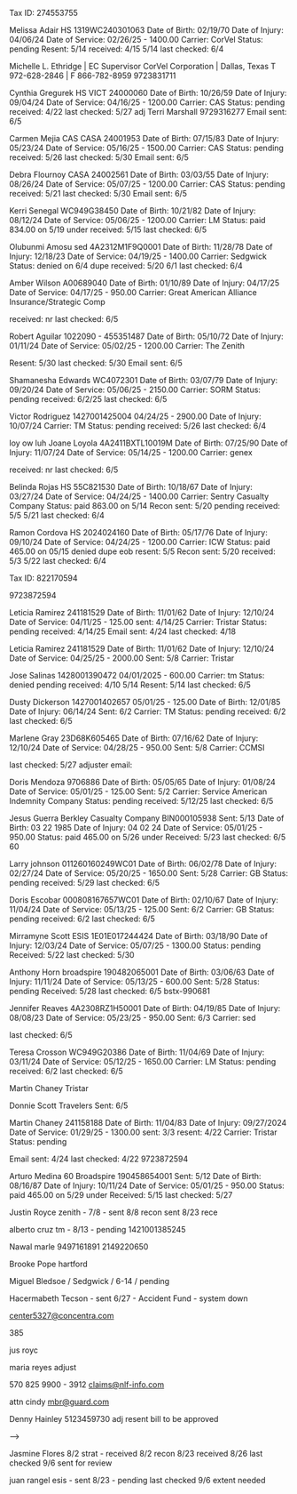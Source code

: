 <!-- HS -->
Tax ID: 274553755

Melissa Adair HS
1319WC240301063
Date of Birth: 02/19/70
Date of Injury: 04/06/24
Date of Service: 02/26/25 - 1400.00
Carrier: CorVel
Status: pending
Resent: 5/14
received: 4/15 5/14
last checked: 6/4

Michelle L. Ethridge | EC Supervisor
CorVel Corporation | Dallas, Texas
T 972-628-2846 |  F 866-782-8959
9723831711

Cynthia Gregurek HS
VICT 24000060
Date of Birth: 10/26/59
Date of Injury: 09/04/24
Date of Service: 04/16/25 - 1200.00
Carrier: CAS
Status: pending
received: 4/22
last checked: 5/27
adj Terri Marshall 9729316277
Email sent: 6/5

Carmen Mejia CAS
CASA 24001953
Date of Birth: 07/15/83
Date of Injury: 05/23/24
Date of Service: 05/16/25 - 1500.00
Carrier: CAS
Status: pending
received: 5/26
last checked: 5/30
Email sent: 6/5

Debra Flournoy
CASA 24002561
Date of Birth: 03/03/55
Date of Injury: 08/26/24
Date of Service: 05/07/25 - 1200.00
Carrier: CAS
Status: pending
received: 5/21
last checked: 5/30
Email sent: 6/5

Kerri Senegal
WC949G38450
Date of Birth: 10/21/82
Date of Injury: 08/12/24
Date of Service: 05/06/25 - 1200.00
Carrier: LM
Status: paid 834.00 on 5/19 under
received: 5/15
last checked: 6/5

Olubunmi Amosu sed
4A2312M1F9Q0001
Date of Birth: 11/28/78
Date of Injury: 12/18/23
Date of Service: 04/19/25 - 1400.00
Carrier: Sedgwick
Status: denied on 6/4 dupe
received: 5/20 6/1
last checked: 6/4

Amber Wilson
A00689040
Date of Birth: 01/10/89
Date of Injury: 04/17/25
Date of Service: 04/17/25 - 950.00
Carrier: Great American Alliance Insurance/Strategic Comp
<!-- Status: pending -->
received: nr
last checked: 6/5

Robert Aguilar
1022090 - 455351487
Date of Birth: 05/10/72
Date of Injury: 01/11/24
Date of Service: 05/02/25 - 1200.00
Carrier: The Zenith
<!-- Status: paid 104.00 on 3/4/25 -->
<!-- received: 2/6 -->
Resent: 5/30
last checked: 5/30
Email sent: 6/5

Shamanesha Edwards
WC4072301
Date of Birth: 03/07/79
Date of Injury: 09/20/24
Date of Service: 05/06/25 - 2150.00
Carrier: SORM
Status: pending
received: 6/2/25
last checked: 6/5

Victor Rodriguez
1427001425004
04/24/25 - 2900.00
Date of Injury: 10/07/24
Carrier: TM
Status: pending
received: 5/26
last checked: 6/4

loy ow luh
Joane Loyola
4A2411BXTL10019M
Date of Birth: 07/25/90
Date of Injury: 11/07/24
Date of Service: 05/14/25 - 1200.00
Carrier: genex
<!-- Status: pending -->
received: nr
last checked: 6/5

Belinda Rojas HS
55C821530
Date of Birth: 10/18/67
Date of Injury: 03/27/24
Date of Service: 04/24/25 - 1400.00
Carrier: Sentry Casualty Company
Status: paid 863.00 on 5/14
Recon sent: 5/20 pending
received: 5/5 5/21
last checked: 6/4

Ramon Cordova HS
2024024160
Date of Birth: 05/17/76
Date of Injury: 09/10/24
Date of Service: 04/24/25 - 1200.00
Carrier: ICW
Status: paid 465.00 on 05/15
denied dupe eob
resent: 5/5
Recon sent: 5/20
received: 5/3 5/22
last checked: 6/4

<!-- HS End -->

Tax ID: 822170594

9723872594

Leticia Ramirez
241181529
Date of Birth: 11/01/62
Date of Injury: 12/10/24
Date of Service: 04/11/25 - 125.00
sent: 4/14/25
Carrier: Tristar
Status: pending
received: 4/14/25
Email sent: 4/24
last checked: 4/18

Leticia Ramirez
241181529
Date of Birth: 11/01/62
Date of Injury: 12/10/24
Date of Service: 04/25/25 - 2000.00
Sent: 5/8
Carrier: Tristar
<!-- Status: pending -->
<!-- received: 4/14/25 -->
<!-- Email sent: 4/24 -->
<!-- last checked: 4/18 -->

Jose Salinas
1428001390472
04/01/2025 - 600.00
Carrier: tm
Status: denied pending
received: 4/10 5/14
Resent: 5/14
last checked: 6/5

Dusty Dickerson
1427001402657
05/01/25 - 125.00
Date of Birth: 12/01/85
Date of Injury: 06/14/24
Sent: 6/2
Carrier: TM
Status: pending
received: 6/2
last checked: 6/5

Marlene Gray
23D68K605465
Date of Birth: 07/16/62
Date of Injury: 12/10/24
Date of Service: 04/28/25 - 950.00
Sent: 5/8
Carrier: CCMSI
<!-- Status: pending -->
<!-- received: 4/14/25 -->
<!-- Email sent: 4/24 -->
last checked: 5/27 adjuster
email:

Doris Mendoza
9706886
Date of Birth: 05/05/65
Date of Injury: 01/08/24
Date of Service: 05/01/25 - 125.00
Sent: 5/2
Carrier: Service American Indemnity Company
Status: pending
received: 5/12/25
last checked: 6/5

Jesus Guerra
Berkley Casualty Company
BIN000105938
Sent: 5/13
Date of Birth: 03 22 1985
Date of Injury: 04 02 24
Date of Service: 05/01/25 - 950.00
Status: paid 465.00 on 5/26 under
Received: 5/23
last checked: 6/5
60

Larry johnson
011260160249WC01
Date of Birth: 06/02/78
Date of Injury: 02/27/24
Date of Service: 05/20/25 - 1650.00
Sent: 5/28
Carrier: GB
Status: pending
received: 5/29
last checked: 6/5

Doris Escobar
000808167657WC01
Date of Birth: 02/10/67
Date of Injury: 11/04/24
Date of Service: 05/13/25 - 125.00
Sent: 6/2
Carrier: GB
Status: pending
received: 6/2
last checked: 6/5

Mirramyne Scott
ESIS
1E01E017244424
Date of Birth: 03/18/90
Date of Injury: 12/03/24
Date of Service: 05/07/25 - 1300.00
Status: pending
Received: 5/22
last checked: 5/30

Anthony Horn
broadspire
190482065001
Date of Birth: 03/06/63
Date of Injury: 11/11/24
Date of Service: 05/13/25 - 600.00
Sent: 5/28
Status: pending
Received: 5/28
last checked: 6/5
bstx-990681

Jennifer Reaves
4A2308RZ1H50001
Date of Birth: 04/19/85
Date of Injury: 08/08/23
Date of Service: 05/23/25 - 950.00
Sent: 6/3
Carrier: sed
<!-- Status: pending -->
<!-- received:  -->
last checked: 6/5

Teresa Crosson
WC949G20386
Date of Birth: 11/04/69
Date of Injury: 03/11/24
Date of Service: 05/12/25 - 1650.00
Carrier: LM
Status: pending
received: 6/2
last checked: 6/5

Martin Chaney
Tristar

Donnie Scott
Travelers
Sent: 6/5

<!-- Resolutions -->

Martin Chaney
241158188
Date of Birth: 11/04/83
Date of Injury: 09/27/2024
Date of Service: 01/29/25 - 1300.00
sent: 3/3
resent: 4/22
Carrier: Tristar
Status: pending
<!-- received: 2/19 -->
Email sent: 4/24
last checked: 4/22
9723872594

Arturo Medina 60
Broadspire
190458654001
Sent: 5/12
Date of Birth: 08/16/87
Date of Injury: 10/11/24
Date of Service: 05/01/25 - 950.00
Status: paid 465.00 on 5/29 under
Received: 5/15
last checked: 5/27

<!-- Hank Howard - Resolution -->

<!-- Resolutions End -->


<!--

Christopher Pikes hs
WC949G40300
Date of Birth: 08/10/00
Date of Injury: 08/17/24
Date of Service: 04/24/25 - 1200.00
Carrier: LM
Status: paid 850.00 on 6/4
received: 5/12 5/14
last checked: 6/4

Monica Orozco hs
24F30M340092
Date of Birth: 12/12/1974
Date of Injury: 08/12/24
Date of Service: 05/06/25 - 1200.00
Carrier: CCMSI
Status: paid 863.00 on 6/2
received: 05/14/25
last checked: 6/4

Rolando Gomez hs
039CBF4Q9367
Date of Birth: 09/13/69
Date of Injury: 05/24/24
Date of Service: 04/24/25 - 950.00
Carrier: Travelers
Status: paid 664.00 on 5/16
received: 5/6
last checked: 6/4

Daniel Paredes
1426001405149
04/24/25 - 950.00
Date of Birth: 07/16/62
Date of Injury: 12/10/24
Sent: 5/5
Carrier: TM
Status: paid 863.00 on 6/4
received: 5/5/25
last checked: 6/5

Jewel Hameed
355881
Date of Birth: 04/12/97
Date of Injury: 01/11/25
Date of Service: 05/01/25 - 125.00
Sent: 5/2
Carrier: Summit Holdings
Status: paid 104.00 on 5/29
received: 5/14/25
Resent: 5/14
last checked: 5/30

Sabrina Johnson
4A2407G977K0001
Date of Birth: 08/20/73
Date of Injury: 07/13/24
Date of Service: 05/05/25 - 600.00
sent: 5/15
Carrier: sed
Status: paid 465.00 on 5/28
received: 5/20
last checked: 5/30

David Lewis HS
4A2308QXHQ20001
Date of Birth: 10/26/64
Date of Injury: 08/22/23
Date of Service: 04/24/25 - 950.00
Carrier: Sedgwick
Status: paid 664.00 on 5/29
received: 5/10
last checked: 5/30

Alejandrina Vela HS
Carrier: TASB - 20250000746
Date of Birth: 11/26/69
Date of Injury: 01/16/25
Date of Service: 05/08/25 - 1950.00
Status: paid 1950.00 on 5/26
received: 5/20
last checked: 5/27

Jackie Martin
travelers - F5S6455
Sent: 5/12
Date of Birth: 11/07/64
Date of Injury: 07/22/2024
Date of Service: 04/29/25 - 1875.00
Status: paid 1875.00 on 5/23
Received: 5/12
last checked: 5/29

Paula Bynum
WC254312500
Date of Birth: 10/10/63
Date of Injury: 09/10/24
Date of Service: 04/16/25 - 950.00
Carrier: Sed/Genex
Status: paid 863.00 on 5/9
Resent: 5/1
received: 4/30
last checked: 5/27

Zonia Sanchez
004742042888WC01
Date of Birth: 07/12/82
Date of Injury: 12/15/24
Date of Service: 05/01/25 - 125.00
Sent: 5/2
Carrier: GB
Status: paid 104.00 on 5/16
received: 5/5
last checked: 5/23

Refugio Torres
WC4047874
Date of Birth: 10/13/71
Date of Injury: 05/26/24
Date of Service: 04/22/25 - 2500.00
Sent: 5/2
Carrier: SORM
Status: paid 2390.00 on 5/22
received: 5/6/25
last checked: 5/23

Devin Watson
ASGX810X23386X1
Date of Birth: 09/23/99
Date of Injury: 05/24/24
Date of Service: 04/21/25 - 950.00
Carrier: AS&G Claims/IMO
Status: Paid 950.00
received: 4/22
last checked: 5/1

Thelma Behee
001064052243WC01
Date of Birth: 08/13/1962
Date of Injury: 01/08/24
Date of Service: 03/21/25 - 1725.00
sent: 4/2
Carrier: gb
Status: paid 1602.00
received: 4/3
last checked: 5/9

Maria Burke
4A2409QFZRQ0001
Date of Birth: 10/25/1960
Date of Injury: 09/20/24
Date of Service: 03/11/25 - 950.00
sent: 3/20
Carrier: sed
Status: paid 465.00 on 4/7
received: 3/25
last checked: 4/8
Recon sent: 4/29/25

DD Billing Reconsideration for Maria Burke
Claim #: 4A2409QFZRQ0001

Claimant was billed for a Maximum Medical Improvement exam and an Impairment Rating which according to EDI billing rules has a combined minimal payment of $863.00 for 1 unit.
Claimant payout was $465.00.


Manuel Gonzalez
014145000115WC01
Date of Birth: 03/06/64
Date of Injury: 08/17/23
Date of Service: 03/04/25 - 1650.00
sent: 3/17
Carrier: gb
Status: paid 1129.00 on 3/27
received: 3/17
last checked: 3/28

DD Billing Reconsideration for Manuel Gonzales
Claim #: 014145000115WC01

Claimant was billed for a Maximum Medical Improvement exam, an Impairment Rating and a return to work exam which according to EDI billing rules has a combined minimal payment of $1527.00 for 1 unit.
Claimant payout was $1129.00.

Craig Roberge HS
4A25023K83R0001
Date of Birth: 09/25/67
Date of Injury: 01/29/25
Date of Service: 04/24/25 - 1200.00
Carrier: Sed
Status: paid 863.00 on 5/12
Resent: 5/5
received: 5/2
last checked: 5/14

Melanie Lambright HS
1425001363730
04/03/25 - 1200.00
Carrier: tm
Status: paid 863.00 on 5/8
received: 4/9
last checked: 5/13

Benito Perez
011260171081WC01
Date of Birth: 12/10/78
Date of Injury: 09/11/24
Date of Service: 04/11/25 - 1400.00
Carrier: GB
Status: paid 1328.00 on 5/6
received: 4/23
last checked: 5/9

Demetria Toliver HS
20240021916
Date of Birth: 02/15/73
Date of Injury: 12/02/24
Date of Service: 04/10/25 - 950.00
Carrier: TASB
Status: paid 950.00 on 5/8
received: 4/26
last checked: 5/9

Thomas Zielonka HS
001123009815WC01
Date of Birth: 12/01/75
Date of Injury: 08/06/24
Date of Service: 04/16/25 - 1200.00
Carrier: GB
Status: paid 1200.00 on 5/7
received: 4/24
last checked: 5/8

Dylan Martinez
CAS
Claim Number: CELP 24000837
Date of injury: 08/09/2024
Date of service: 03/11/25
Billed amount: $1300.00
TX ID: 82-2170594
Status: Paid 1129.00 on 5/1
Received: 4/23
last checked: 5/1

John Mireles
4A2501DTYXQ0001
Date of Birth: 06/28/61
Date of Injury: 01/11/25
Date of Service: 04/11/25 - 600.00
Carrier: Sedgwick
Status: paid 465.00 on 4/25
received: 4/22
last checked: 4/30

Sarah Magallon
4A2412DX1F90001
Date of Birth: 07/11/00
Date of Injury: 12/13/24
Date of Service: 04/10/25 - 950.00
Carrier: Sedgwick
Status: paid 863.00 on 4/23
received: 4/16
last checked: 4/25

Melvin Ross
4A240741ZYQ0001
03/14/25 - 675.00
sent: 4/8
Carrier: sed
Status: denied 4/14 recon paid 465.00 on 4/17
received: 4/10
last checked: 4/22

James Juarez 60
4A2312K0HJS0001
Date of Birth: 10/28/1971
Date of Injury: 12/16/2023
Date of Service: 01/22/25 - 775.00
sent: 2/7
Resent: 4/8
Carrier: sed
Status: Denied no pre-cert auth 2/10/
60 paid 530.30 on 4/16
last checked: 4/22
99456

Juan Lopez
Gray Insurance Co.
202300093800001
Adj 713-671-2534
Claim Number: 202300093800001
Date of injury: 09/12/23
Date of service: 04/01/25
Billed amount: 950.00
last checked: 4/18
paid $950.00 on 4/11

Christina Daniel HS
4A2408QKDPW0001
Date of Birth: 04/16/70
Date of Injury: 08/18/24
Date of Service: 03/27/25 - 1200.00
Carrier: Sedgwick
Resent: 4/8
Status: paid 863.00 on 4/18
received: 4/10
last checked: 4/10

Wacey Forga
20240007933
Date of Birth: 11/05/1986
Date of Injury: 04/24/24
Date of Service: 03/26/25 - 950.00
sent: 3/31
Carrier: TASB
Status: paid 865.00 on 4/10
received: 4/1
last checked: 4/11

Rose Paul 60
003619029892WC01
Date of Service: 1/29/25 - 2500.00
Date of Birth: 11/21/66
sent: 2/13
Carrier: gb
Status: denied - entitlement to benefit
Paid 2310.00
claim closed 2/2/24
received: 2/21 - 3/5
adj 972-931-6277
last checked: 4/16

Juana Martinez
A00639941
Date of Birth: 09/21/85
Date of Injury: 07/18/24
Date of Service: 01/29/25 - 1300.00
sent: 2/12
Carrier: Strategic Comp
resent: 3/3/25
Status: paid 1129.00
received: 2/12
last checked: 4/16
w9@strategiccomp.com
acantrell@strategiccomp.com
7702253538
adjust: 678-221-0800
last checked: 3/19

Juana Martinez FCE
A00639941
Date of Birth: 09/21/85
Date of Injury: 07/18/24
Date of Service: 01/29/25 - 775.00
sent: 3/3/25
Carrier: Strategic Comp
Status: paid 723.00
received: 4/16
w9@strategiccomp.com
acantrell@strategiccomp.com
7702253538
adjust: 678-221-0800
last checked: 3/19

Eddie Collins hs
23T12K566436
Date of Birth: 01/19/1958
Date of Injury: 02/03/23
Date of Service: 03/05/2025 - 1200.00
Carrier: CCMSI
Status: paid 1200.00
last checked: 4/4

Kristopher Scott hs
Broadspire
Claim Number: 190261370001
Date of injury: 01/15/24
Date of service: 02/26/25
Billed amount: 1550.00
TX ID: 27-4553755
Received
Paid
last checked: 4/1

Jimmy Boling
1432645
Date of Birth: 06/02/68
Date of Injury: 07/09/23
Date of Service: 01/07/25 - 950.00
sent: 01/23/25 - resent 1/31/25 - resent 2/12/25
Carrier: Careworks/National Interstate Insurance Company
Status: paid 863.00 on 4/7
received: 4/1
last checked: 4/8
60 sent

Addie Renee Tarin
040461000021WC01
Date of Birth: 10/19/86
Date of Injury: 10/29/24
Date of Service: 03/10/25 - 1100.00
sent: 3/18
Carrier: gb
Status: paid 1062.00 on 4/2
received: 3/19
last checked: 4/3

Alfonso Pinnila
1427001368070
03/06/25 - 2700.00
Date of Injury: 08/28/23
Carrier: TM
Status: paid 2191.00
Received: 3/10
last checked: 4/3

Lauren Gonzales
travelers - F4W2509
sent: 03/3/25
Date of Birth: 10/08/01
Date of Injury: 06/10/24
Date of Service: 02/21/25 - 950.00
Status: denied 3/7 wrong initial base code
paid 863.00 on 3/26
Received: 3/3/25
Reconsideration sent: 3/18  received on 3/21
last checked: 4/3

Craig Biehle hs
4A240990NF20001
C4665A0680000101665
Date of Birth: 11/07/1960
Date of Injury: 09/09/24
Date of Service: 03/21/25 - 1200.00
Carrier: sed
Status: paid 863.00 on 4/2
Received: 3/27
last checked: 4/3

Manuel Marez
34294
Date of Birth: 11/05/1975
Date of Injury: 03/20/2023
Date of Service: 02/24/25 - 950.00
sent: 3/6
Carrier: Creative Risk Funding
Status: paid 863.00
received: 3/5
Last checked: 3/24

Jackie Martin
travelers - F5S6455
sent: 03/13/25
Date of Birth: 11/07/64
Date of Injury: 07/22/2024
Date of Service: 02/26/25 - 2100.00
Status: paid 1992.00 on 3/28
Received: 3/13
last checked: 4/1

Chad Patterson
949G19347
02/24/25 - 1650.00
Date of Injury: 02/21/24
sent: 3/6
Carrier: LM
Status: paid 1650.00 on 3/27
received: 3/6
last checked: 3/28

Harold Tisdale hs
35986691
Date of Birth: 08/31/1963
Date of Injury: 12/05/22
Date of Service: 02/13/25 - 2150.00
Carrier: Weslaco/Amtrust
Status: paid full on 3/7
Received: 3/5
adj deanna johnson
2143602444
last checked: 3/28

Ashley Rankin hs
4A23126PSZM0001
Date of Birth: 10/07/1982
Date of Injury: 11/16/23
Date of Service: 03/05/25 - 1200.00
Carrier: sed
Status: paid 834.00 on 3/28
Received: 3/21
last checked: 3/28

Daniel Guzman
1E01E016710902
Date of Birth: 04/22/87
Date of Injury: 08/05/24
Date of Service: 03/11/25 - 125.00
sent: 3/11
Carrier: ESIS
Status: paid 125.00 on 3/27
sent for recon 3/21 recon received 3/21
received: 3/13
last checked: 3/28

Hunter Thurman hs
017465000140WC01
Date of Birth: 02/10/1994
Date of Injury: 01/04/24
Date of Service: 01/23/25 - 1950.00
resent: 3/7
Carrier: gb
Status: paid 1950.00 on 3/21
Received: 2/28
last checked: 3/24

Ariel Watts
travelers - F0J4169
sent: 02/27/25
Date of Birth: 10/04/96
Date of Injury: 05/08/2023
Date of Service: 02/14/25 - 2075.00
Status: paid 1989.00 on 3/21
Received: 3/3/25
last checked: 3/24

Jamisha Wilson
C467008693000101670
4A2402T58JC0001
Date of Birth: 06/27/1994
Date of Injury: 12/08/23
Date of Service: 02/19/25 - 1200.00
Carrier: sed
Status: paid 863.00 3/17
received: 2/28
last checked: 3/21

Rahman Mohammad
1E01E017025502
Date of Birth: 06/05/03
Date of Injury: 10/21/24
Date of Service: 02/21/25 - 950.00
sent: 2/27
Carrier: ESIS
Status: paid 950.00 on 3/18
received: 3/5
last checked: 3/18

Paul Reed
1425001401341
02/07/2025 600.00
Date of Injury: 06/05/2024
Carrier: TM
Status: paid 465.00 on 3/18
received: 2/20
sent 2/20
last checked: 3/18

Maricela Rojas
20240001360
Date of Birth: 01/16/1975
Date of Injury: 01/24/2024
Date of Service: 02/21/25 - 950.00
sent: 3/5
Carrier: TASB Risk Management Fund
Status: paid 865.00 on 3/14
received: 3/7
last checked: 3/14

Edwin Pavan
Z01855449
Date of Birth: 12/22/1981
Date of Injury: 08/23/2024
Date of Service: 02/21/25 - 600.00
sent: 3/5
Carrier: EMCASCO
Status: paid 465.00 on 3/13
received: 3/5
last checked: 3/14

Ella Payne
20240000789
Date of Birth: 05/22/57
Date of Injury: 01/16/24
Date of Service: 01/17/25 - 1800.00
sent: 02/03/25
Carrier: TASB Risk Management Fund
Status: paid 1704.00 on 2/10; check not received
received: 2/4
last checked: 3/3

Russell Param - Resolution

Resolution
Brandon Navarro - recon
2024004726
10/15/2024 - 950.00
sent: 10/25
Carrier: Insurance Company of the West
Mitchell International Inc
Status: Underpaid (834)
received: 10/30
last checked: 11/8
paid: 449.00 on 11/11
ref: 18621527 18658552 18706671 18738486
fx: 858-586-2444

Resolution
Ryan Rhoades - recon
20230013600
10/23/24 - 1100.00
sent: 10/31
Carrier: TASB
Status: Underpaid (1026)
received: 11/1
last checked: 11/13
paid: 577.00 on 11/13
ref: 18621353
Maria Romero

Resolution
Maria Betancourt-Felix
000696239364WC01
10/04/24 - 950.00
sent: 10/10
Carrier: gb/Zurich
Status: pending
received: 10/22
last checked: 10/30
18738744 18738945
paid:
Phyllis Poole - 972-931-6277
9727281107
phyllis_poole1@gbtpa.com

Resolution
Karen Gracey
F1R0116
Date of Birth: 12/06/57
Date of Injury: 08/21/23
Date of Service: 01/06/25 - 950.00
sent: 01/13/2025
Carrier: Travelers
Status: denied on on 1/22
procedure code when appropriate base code
received: 1/13
last checked: 1/21

850.00 on 2/7
8772282758


Victor Rodriguez
1427001425004
02/04/25 - 1500.00
Date of Injury: 10/07/24
Carrier: TM
Status: paid 1328.00 on 3/11
received: 2/13
last checked: 3/17


David Conrad
230000305
Date of Birth: 11/20/58
Date of Injury: 11/09/23
Date of Service: 02/04/25 - 1200.00
Carrier: CAS
Status: paid 1200.00 on 3/14
last checked: 3/14

David Carter
1E01E016960888
Date of Birth: 01/06/61
Date of Injury: 09/24/24
Date of Service: 02/11/25 - 1300.00
sent: 2/24
Carrier: ESIS
Status: paid 1211.50 on 3/11
received: 2/19
last checked: 3/6

Joshua Murfin
990765 - 635032394
Date of Birth: 03/31/85
Date of Injury: 07/23/23
Date of Service: 02/04/25 - 125.00
sent: 02/05/25
Carrier: The Zenith
Status: paid 104.00 on 3/4/25
received: 2/6
last checked: 3/12

Christopher Strickland hs
4A24092VMFR0001
Date of Birth: 06/01/1979
Date of Injury: 09/02/24
Date of Service: 02/21/25 - 1600.00
Carrier: sed
Status: paid 1261.00 on 3/12
received: 3/5
last checked: 3/12

Alonso Ochoa
WC949G33581
Date of Birth: 07/03/02
Date of Injury: 06/18/24
Date of Service: 01/29/25 - 1100.00
sent: 2/12
Carrier: Liberty Mutual
Status: paid 1100.00 on 3/5
received: 2/12
last checked: 3/12

Marcus williams
4A2410G2TNY0001
Date of Birth: 11/12/1987
Date of Injury: 10/15/2024
Date of Service: 02/18/25 - 1100.00
sent: 2/25
Carrier: sed
Status: paid 1062.00 3/6
received: 2/26
last checked: 3/7

Eddie Hamilton hs
1E01E012790799
Date of Birth: 02/05/72
Date of Injury: 08/06/22
Date of Service: 01/29/25 - 1200.00
Carrier: ESIS
Status: paid 1200
last checked: 3/7

Gerardo Moreno
030272000047WC01
2/3/25 - 1875.00
sent: 2/13
Carrier: gb
Status: paid 1732.00 on 2/27
received: 2/13
cleared: 3/1
last checked: 3/3

John Rios
1421001360414
01/28/2025 950.00
Date of Injury: 07/11/2023
Carrier: TM
Status: paid
received: 2/6
sent 2/6
last checked: 3/3

John Rios
TM - 1421001360414
01/07/2025
Date of Injury: 07/11/2023
Status: paid 100.00 on 1/31
received: 1/7
last checked: 3/3
friday 104.00

Krystian Bickle
travelers - F4L9846
sent: 02/20/25
Date of Birth: 11/28/83
Date of Injury: 05/01/24
Date of Service: 02/07/25 - 950.00
Status: paid 863.00 on 2/28/25 r 3/3
Received: 2/20/25
last checked: 3/4

Felicia Lewis hs
230000305
WC202500067344 - genex
Date of Birth: 01/30/68
Date of Injury: 10/28/24
Date of Service: 02/06/25 - 1200.00
Carrier: Genex/Metropolitan Transit Authority of Harris County
Adjust. 7136156444
Status: paid
received: 2/19
last checked: 3/3

Christopher Alvord hs
80WC000000327312
Berkley Medical MNGMT Solutions
Called 833-827-3449
05/14/1977
12/05/2023
02/05/2025 - 2300.00
Status: Paid 2300.00 on 2/22
received: 02/17
last checked: 02/28

Sabrina Johnson
4A2407G977K0001
Date of Birth: 08/20/73
Date of Injury: 07/13/24
Date of Service: 01/24/25 - 1300.00
sent: 2/5
Carrier: sed
Status: paid 1121.00 on 2/25
received: 2/19
resent 2/11
last checked: 2/28

Gilberto Sosa
1425001337819
11/15/2024 - 2000.00
sent: 12/02
resent: 1/30
Carrier: tm
Status: paid 1860.00 on 1/14
received: 12/16
45 days for review
1/30 for stop pay
Resend pending
last checked: 2/24

Braulio Gutierrez HS
4A2402HXSQL0001
Date of Birth: 05/20/67
Date of Injury: 02/16/24
Date of Service: 02/04/25 - 1950.00
Carrier: Sedgwick
Status: paid 1527.00 on 2/12
received: 2/10
last checked: 2/18

Michelle Roemer
WC3976915
Date of Birth: 11/02/71
Date of Injury: 05/12/23
Date of Service: 01/08/25 - 2350.00
sent: 01/30/25
Carrier: State Office of Risk Management
Status: paid 2191.00
received: 2/10
last checked: 2/18

Angela Ramirez
1527.00

 Kendrell Mills
1428001366847
01/06/2025 - 2000.00
sent: 01/21/2025
Carrier: tm
Status: paid 1793.00 on 2/14
received: 1/22
last checked: 2/14

 Raymond Pipkin
4A231030QBX001 sed/genex
sent 01/16/25
Date of Service: 01/16/25 - 2350.00
DOB 10/16/63
r 01/24/25
1726.00 paid on 1/30
last checked: 2/11

 grady briggs
01/15/25 - 1200.00
claim #: 9706795
Carrier: lloyd
sent: paid 1200.00 on 2/4
Status: pending
received: 1/29
last checked: 1/31

 Liz Tome Garcia
WC949-G21389 - LM
01/10/25 - 1950.00
Date of Injury: 3/25/24
Status: paid 1950.00 on 2/6
received: 1/15
last checked: 2/7

 John Boyd
Broadspire/Indemnity
190426095-001
Date of Birth: 07/09/69
Date of Injury: 08/30/24
12/05/24 1950.00
Status: pending
received: 10/31
last checked: 11/18
???

 Christopher Alvord
000000327312
BERKLEY MEDICAL MNGMT SOLUTIONS
11/06/2024 - 1200.00
Not on file
 Status: pending
received: 09/30
last checked: 11/13
paid: 834.00 on 10/29

 Sergio Riojas
1425001376987
tm
10/23/2024 - 1200.00
Status: pending
received: 10/31
last checked: 1/17
paid: 834.00 on 10/31

 andrea ferrell - as&g claims.... dr smith voice
leticia hernandez - tristar
broadspire no bill - get fax and resend

 Krystian Bickle
travelers - F4L9846
sent: 1/28/25
Date of Birth: 11/28/83
Date of Injury: 07/22/24
Date of Service: 01/22/25 - 125.00
Status: paid 104.00 on 1/31
Received: 1/25
last checked: 2/7

 Curt Collins
002307411408
12/30/2024 - 1100.00
Date of Birth: 3/17/1987
sent: 1/16
Carrier: sed
Status: paid 1026.00 on 2/7
received: 1/20
last checked: 1/31
8664357654 7169479
kendyl.gilreath@sedgwick.com

 Hannah Zipser
002408401951
Date of Service: 01/08/25 - 600.00
Date of Birth: 6/19/1996
sent: 01/22/2025
Carrier: Sedgwick
Status: paid 465.00 on 1/31
received: 1/29
last checked: 1/31

 Marisa Giglio
4A2405DHMB90001
Date of Service: 01/08/25 - 950.00
Date of Birth: 6/7/1994
Date of Injury: 5/11/24
sent: 01/23/2025
Carrier: Sedgwick
Status: paid 863.00 on 1/29
received: 1/24
last checked: 1/31

 Jackie Martin
Travelers - F5S6455
Date of Birth: 11/07/64
Date of Injury: 07/22/24
Date of Service: 12/17/24 - 600.00
Status: paid 600.00 on 1/24
Received: 1/13
last checked: 1/31
Sent: 1/2/25

 Jose Salinas
1428001390472
12/11/2024 - 700.00
Carrier: tm
Status: paid - 642.00 on 1/28
received: 12/31
last checked: 1/31

 Austin Orange
1426001405500
12/03/2024 - 700.00
Carrier: tm
received: 12/20
last checked: 1/21
paid: 642.00 on 1/20

 Orthesia Allen
4A23087HNSX0001
11/13/2024 - 775.00
sent: 12/05
Carrier: sed
Status: denied
received: 12/09
last checked: 1/21
denied 12/10 - absense of preauth
paid: ~680.00
Norma Sepeda
501-716-9488

Edgar Sanchez
1E01E015533704
11/20/2024 - 950.00
sent: 12/02
Carrier: ESIS
Status: pending
received: 12/12
last checked: 1/21
paid: 950.00 on 1/15/25

Francisco Formoso
F5S6333
12/18/2024 - 950.00
sent: 01/07/2025
Carrier: Travelers
last checked: 1/17
paid: 834.00 on 1/10

 Mark Barton
1428001294766
11/12/2024 - 950.00
sent: 12/05
Carrier: tm
last checked: 12/27
paid: 1540.00 on 12/31

 Andrea Ferrell
AS & G
ASGX560X3822X1
ASGX560-3822-1
12/05/24 1200.00
1200.00 on 12/20/24

 Maria Reyes - berkshire hathaway
V9WC465653001
Date of Birth: 07/20/68
Date of Injury: 01/22/24
Date of Service: 12/16/24 - 1725.00
received: 1/2
last checked: 1/13
pending
underpaid
paid 1155 on 1/6

 Larry johnson
GB - 011260160249WC01
12/12/24 - 1300.00
received: 12/30
1/2
Paid 1091.00 on 12/30

 Erik Carruyo
GB - 019039000016WC01
Date of Birth: 08/29/84
Date of Injury: 04/24/24
Date of Service: 12/18/24 - 950.00
Sent: 1/2/25
Received: 1/3
Paid: 950.00 on 1/7

 Taccara Lowery
GB - 014975000301WC01
11/13/2024 - 775.00
sent: 12/05
Carrier: gb
Status: pending
received: 12/06
last checked: 12/19
paid: 1551.00 on 11/12

 Scott York
4A23027ZL5Q0001
Date of Injury: 02/06/23
09/18/2024 - 1875.00
sent: 11/18
Carrier: sed
received: 11/22
last checked: 1/2
Paid: 1668.00 by 1/3
512-427-2369
Meyoshia Ferguson

 Jacqueline McCowan
GB - 040310000134WC01
12/03/24 - 950.00
received: 12/19
Paid on 950.00 on 1/1

 Teresa Walvoord - Zurich
2840352647
Date of Injury: 10/11/23
Date of Service: 12/12/24
950.00
Paid: 950.00 on 1/1/25

 Chad Patterson
949G19347
10/24/24 - 2000.00
Date of Injury: 02/21/24
sent: 11/26
Carrier: LM
Status: paid
received: 11/26
last checked: 12/19
paid: 2000.00 on 12/17

 Julieta Esparza
1428001294766
11/12/2024 - 1725.00
sent: 12/02
Carrier: tm
Status: pending
received: 1/2
last checked: 12/27
In system
 paid: 1575.00 on 11/12

 Jose Espinoza
1423001395282
11/15/2024 - 1100.00
sent: 11/29
Carrier: tm
Status: pending
received: 12/02
last checked: 1/2
In system
 paid: 1026.00 on 11/12

 Moreno

 Leticia Hernandez
241131230
11/16/2024 - 950.00
sent: 12/3
Carrier: TriStar
Status: pending
received: 11/26
last checked: 12/09
paid: 1551.00 on 11/12
cas_provider_relations@cas-services.com

 Elvia Garcia
CMCA24130311
11/15/2024 - 950.00
sent: 11/18
Carrier: cas
Status: pending
received: 11/26
last checked: 12/06
cas_provider_relations@cas-services.com
paid: 1551.00 on 11/12

 Juan Rangel
1E01E015851934
11/16/2024 - 700.00
sent: 11/29
Carrier: ESIS
Status: paid
received: 12/04
last checked: 12/19
paid: 700.00 on 12/18
eb021046

 Gerardo Moreno
030272000047WC01
11/15/2024 - 775.00
sent: 12/12
Carrier: gb
Status: paid
received: 12/12
last checked: 12/19
paid: 775.00 on 12/16

 Terry Zimmerman
WC202457
11/21/2024 - 1100.00
sent: 12/06
Carrier: tmlirp
Status: paid
received: 12/13
last checked: 12/16
paid: 1026.00 on 12/13

 Brent Foxworth
1E01E016621120
11/22/2024 - 950.00
sent: 11/25
Carrier: ESIS
Status: paid
received: 11/28
last checked: 12/16
paid: 749.00 on 12/5

 Broderick Berry
2201042719
tristar/imo
10/30/2024 - 1400.00
Status: underpaid
received: 09/30
last checked: 11/13
paid: 577.00

 Donald Bunch
030183000003WC01
11/14/2024 - 1650.00
sent: 11/25
Carrier: gb
Status: paid
received: 11/25
last checked: 12/03
paid: 1650.00 on 11/26

 Alice Wienke
WC183268
10/30/24 - 950.00
sent: 11/14
Carrier: tmlirp
Status: pending
received:
last checked: 12/03
paid: 834.00 on 12/02

 Melvinna Lee
4A23125N6T40001
10/31/24 - 700.00
sent: 11/19
Carrier: sed
Status: paid
received: 11/24
last checked: 12/03
paid: 642.00 11/26

 Alfredo Gudino
1E01E01440164X
10/30/24 - 950.00
sent: 10/31
Carrier: ESIS
Status: paid
received: 11/20
last checked: 12/03
paid: 950.00 on 11/26

 Ryan Rhoades
20230013600
10/23/24 - 1100.00
sent: 10/31
Carrier: TASB
Status: Underpaid (1026)
received: 11/1
last checked: 11/13
paid: 577.00 on 11/13
ref: 18621353
Maria Romero
151 211 1111

 Brandon Navarro
2024004726
10/15/2024 - 950.00
sent: 10/25
Carrier: Insurance Company of the West
Mitchell International Inc
Status: Underpaid (834)
received: 10/30
last checked: 11/8
paid: 449.00 on 11/11
ref: 18621527 18658552 18706671 18738486
fx: 858-586-2444
Mark as a recon - letter - bill - original eob

 Thelma Behee
001064052243WC01
10/10/2024 - 700.00
sent: 10/29
Carrier: gb
Status: pending
received: 10/30
last checked: 11/13
paid:
ref: 18621923 18659035

 Hector Rodela
F2M0490
10/15/2024 - 950.00
sent: 10/24
Carrier: Travelers
Status: pending
received: 10/24
last checked: 10/30
paid:

 Cheryl Knox
005211011039WC01
09/26/24 - 700.00
sent: 10/10
Carrier: gb
Status: pending
received: 10/11
last checked: 10/30
paid:

 Jose Salinas
1428001390472
10/07/2024 - 950.00
sent: 10/21
Carrier: tm
Status: pending
received: nr
last checked: 10/29
paid:



 Ariel Watts trav 9/16/24 pending
last checked 09/26/24
Carrier: tm
Status: pending
received: 9/16
last checked: 10/4
paid: 1016

 Joshua Hayter
WC949G21997
9/27 - 1950.00
sent: 10/03
Carrier: LM
Status: paid
received: 10/8
last checked: 11/13
paid: 1488.16 - 11/19

 Jason Gentry
4A2308GPGP60001
11/11/2024 - 125.00
sent: 11/12
Carrier: sed
Status: paid
received: 11/13
last checked: 11/18
paid: 100.00 on 11/18

 Lucia Sepuvelda
4A2304MRKBT0001
10/08/2024 - 1725.00
sent: 10/28
Carrier: sed
Status: paid
received: 10/30
last checked: 11/13
paid: 1551.00 on 11/12

 Chad Patterson
949G19347
10/11/24 - 125.00
sent: 10/11
Carrier: LM
Status: paid
received: 10/11
last checked: 11/08
paid: 125.00 on 11/01

 Melvin Ross
4A240741ZYQ0001
10/18/24 - 600.00
sent: 10/28
Carrier: sed
Status: paid
received: 10/30
last checked: 11/8
paid: 449.00 on 11/4

 Jason Oldacker
WC204308
10/02/2024 - 1025.00
sent: 10/28
Carrier: TMLIRP
Status: paid
received:
last checked: 11/8
paid: 950.00 on 11/7

 Donald Mayfield
20230005246
10/14/24 - 2000.00
sent: 10/31
Carrier: TASB
Status: paid
received: 10/31
last checked: 11/8
paid: 2000.00 on 11/8

 Brent Foxworth
1E01E016621120
10/04/24 - 1400.00
sent: 10/29
Carrier: ESIS
Status: paid
received: 10/30
last checked: 10/29
paid: 1284.00 on 11/8

 Cynthia Valle
20240013521
10/21/2024 - 125.00
sent: 10/22
Carrier: TASB
Status: pending
received: 10/24
last checked: 10/30
paid: 100.00 0n 10/29
ref: 18541380

 Juan Barrios
20240013521
10/08/2024 - 950.00
sent: 10/19
Carrier: sed
Status: pending
received: 10/19
last checked: 10/30
paid: 834.00 on 10/29

 Alan Reza
2230663240
10/15/2024 - 1100.00
sent: 10/21
Carrier: Zurich
Status: pending
received: 10/21
last checked: 10/30
paid: 1049.00 on 10/25

 Travis Gilder
4A2309KJWNR0001
10/18/24 - 600.00
sent: 10/10
Carrier: sed
Status: pending
received: 10/23
last checked: 10/29
paid: 449.00 on 10/29

 Melvin Ross NS
4A240741ZYQ0001
10/11/24 - 125.00
sent: 10/11
Carrier: sed
Status:
received: 10/14
last checked: 10/29
paid: 100.00 on 10/17

 Raven Gant
24DFWEC2730001
sent:
Carrier: sed
Status: pending
received: 10/09
last checked: 10/29
paid: 1476.00 on 10/16

 jesus rob 1003
VI0000146318
09/24/24
1650.00
sent: 10/03
Carrier: sed
Status: pending
received: 10/03 - 10/16
last checked: 10/24
paid: 1476.00 10/22

 jesus rob 1003
VI0000146318
09/24/24
1650.00
sent: 10/03
Carrier: sed
Status: pending
received: 10/03 - 10/16
last checked: 10/24
paid: 1476.00 10/22

 Melvinna Lee
4A2406TSV590001
09/26/24 - 950.00
sent: 10/10
Carrier: sed
Status: paid
received: 10/11
last checked: 10/18
paid: 834 10/16

 Jose Flores 9/12 tm
1425001368230
08/27/24
last checked 09/26/24
Carrier: tm
Status: paid
received: 9/12
last checked: 10/18
paid: 10/14 1026.00

 Eufracio Hernandez tm - 8/7 - recon 9/12 nr
1425001373432
07/18/24
Carrier: tm
sent: 9/12
Status: pending
received: 9/12
last checked: 9/26
paid: 10/14 642.00


 Edward Daniels - Gallagher Bassett  - 7/7 - 7/17 - $449 - (972) 728-3564 receiving 8/3 denied/ 8/26 denied already
07/18/24
Status: paid
received: 9/17
last checked: 10/4
paid: 385 on 9/26

 Adonica Williams 9/16 Medata Hanover pending
7 - 10 days 10/3
Ref #: 433797
Carrier: tm
Status: pending
received: 9/12
last checked: 10/4
paid: 2118

 Sabrina Johnson
4A2407G977K0001
09/25/24 - 600.00
sent: 10/8
Carrier: sed
Status: pending
received: 10/9
last checked: 10/18
paid: 10/15 449.00

 maria espinoza 9/13 travelers
last checked 09/26/24
Carrier: tm
Status: pending
received: 9/13
last checked: 10/14
paid: 834.00 on 10/12

 Yordy Catano
4A2406TSV590001
sent:
Carrier: sed
Status:
received: 10/4
last checked: 10/10
paid: 449 on 10/11

 Kahalli Cormier
09/12/24 1400
claim #: 221042636
Carrier: imo/tristar risk
sent:
Status: paid
received:
last checked: 10/14
paid: 1026 on 10/2

 dennis moore 0930
009522000417WC01
sent: 9/30
Carrier: gb
Status: pending
received: 10/1
last checked: 10/8
paid: 834 0n 10/4

james harsb 0930
002406407559
sent: 9/30
Carrier: sed
Status: paid
received: 10/2
last checked: 10/8
paid: 834 on 10/7

 grady briggs
claim #: 9706795
Carrier: lloyd
sent:
Status: pending
received: 9/23
last checked: 10/8
paid: 2250 on 10/4

-->
Justin Royce zenith - 7/8 - sent 8/8 recon sent 8/23 rece


alberto cruz tm - 8/13 - pending
1421001385245

<!-- Cullen Riddle 7/31 tm - 8/1 pending
1427001347064

<!-- Tomas Cortinas 8/1 normandy received 8/1 pending -->

Nawal
marle
9497161891
2149220650

<!-- Alice wienke - denied - resubmitted on adjusters end
Metropolitan Area EMS Authority (877) 478-5031 Ext. 3414  -->


<!-- Hank Howard - sent 7/24 - Biberk - nr adj resent through site 8/9 - 8/17 - pending -->

<!-- Joshua Usher - Underpaid -->

<!-- Deniven B - Sent 5/15 - PMA -->
<!-- Jetteah L - Sent 5/28 - Travelers/cbcs claims - bill not received/no case found/injury reported -->
<!-- Wesley Jennings - sent 5/29 cas -->
<!-- Joanna H - sent 5/31 zur -->

<!-- Annisia Nelson / ek health / 6-18 / not received adju -->
<!-- Jason Oldaker / tmlirp / 6-17 / not received adju email -->


<!-- Victor Ford / texas mutual / 6-17 / pending -->


Brooke Pope hartford
<!-- Lilia Campos cas / message left -->
Miguel Bledsoe / Sedgwick / 6-14 / pending
<!-- Gene Baxter / Sunz Insurance Company / sent 6/28 -->

<!-- Jirachai Martin / liberty mutual / 6-17 / pending -->
<!-- Austin Barnes - gb - 6/24 - pending -->

Hacermabeth Tecson - sent 6/27 - Accident Fund - system down


center5327@concentra.com

385


jus royc


maria reyes
adjust

570 825 9900 - 3912
claims@nlf-info.com

attn cindy
mbr@guard.com

Denny Hainley
5123459730 adj resent bill to be approved

<!-- Juan Barrios - sent 7/3 - Sedgwick - received 7/4 - pending adj linda 9727154264 pending
48488040 -->

<!-- T Barrells cas received 8/6 pending -->

<!-- Jose Reyes sed - 202401030139885 - 7/10 - call adj 1476.00 8/9
Alfredo Gonzalez sed 202307270135177 - 7/10 - call adj 08/08 834.00 8/9
call supervisor
9723726122
2149220618
4696241018
9723726189
2149220600

courtney thomas
2149220635 -->

<!-- Terry Zimmerman - sent 7/5 - TMLIRP - denied eob requested -->
<!-- Hacermabeth - received 7/11 - pending
Jessica Boucher
5178974962 -->



<!-- Dustin Green accid down - mbr@accidentfund.com - resent - pending  received 7/16 7/29
Sandra Rice
9728342060 -->

<!-- Hector Rodela - sent 7/15 - Travelers - resent -->






<!-- Nancy Cardona - sent 7/2 - PMA - Conduent - received 7/4 - pending
Julieta Esparza - sent 7/9 - tm beryl 7/9 - pending
2149220600
9727154202 -->

<!-- Carlos Leon - zurich - pending
2148661475 500 on 7/3 + 334 on 8/3
check on cleared -->

<!-- christine rueda 9/13 travelers paid on 9/20 - 834 -->

<!-- hs Danny cruz summit - 8/1 pending - denied no compens - claim closed or settled - 9/5 recon
1400 - on 9-26
1326870083
zelis
877-738-8070
bill id su1-01tx-101357 -->

<!-- hs de la rosa esis 8/7 - pending (8/29) 8/19 - Tiffany Dyson 2147217979 - 5 bc027550
09/12/24 1400
claim #: 1E01E014954092
Carrier: esis
sent: 8/7
Status: pending
received: 8/19
last checked: 8/29
paid: 9/11 1200  -->

<!-- rosalva
claim #: A00602551
Carrier: strategic comp
sent:
Status: pending
received: 9/18
last checked: 10/2
paid: 10/1 1412 3002738905 -->

<!-- rosalva adjuster
2118
834
642
642 -->

<!-- Thelma B -  Sent 9/5 - GB - 9/5 - paid on 9/11 834 -->
<!-- Robinson Castillo - sedgwick / sent 9-5 paid 1540 on 9/11
002401401903 -->
<!-- marco guerra 9/12 sed 9/17 834 -->
<!-- hs Johnathan Cartwright tm sent 8/15 - rec 8/19 pending last checked 9/16
1424001377166
081524
274553755
paid 834 -->
<!-- Marlene Gray ccmsi
23D68K605465
7132687816
<!-- fx 2174777417 -->
<!-- 07/16/62
sent 8/8 nr
09/13/24 $1091
check #: 545530863
doc #: 117373 --> -->
<!-- Frances Garza - sent 7/19 - 7/22 - 7/22- full-  Gallagher Bassett - paid 8/27 full
Alexis Valera - sent 7/19 - Sed - 7/24 denied - exceeds recommended amount - paid 9/5 $950 -->
<!-- veronica ubom sorm received 8/6 pending call back in 30 -->
<!-- Thomas cargill - underpaid - recon 5/29 - 6/14 - paid 6/18 500 -->
<!-- Heidi McDowell - reissue check - cleared 7/31/24 -->
<!-- Latonya Shepard - check second date - paid 1000 - cleared -->
<!-- Frances Garza - sent 7/19 - 7/22 - 7/22- full-  Gallagher Bassett -->
<!-- Donald Bunch  Gallagher Bassett - 7/13 - 7/15 - full -->
<!-- Joel Garza 7/31 sed 8/5 - denied charges not covered - recon 8/15 - 834 -->
<!-- carlos leon differe -->
<!-- Gerardo Moreno 7/31 gb - 8/1 - pd 1800 -->
<!-- Lettie Lopez / Sedgwick / full -->
<!-- Maria Reyes / biberk / 6-20 / full 7-11 -->
<!-- Jason Gentry - sent 7/2 - Sedgwick - received 7/2 - pending -->
<!-- Robinson Castillo - reconsideration / sedgwick / 6-17 / pending -->
<!-- Juan Monnarrez - sent 5/27 lm - 6/2 6/4 500 -->
<!-- Nemencio Garcia / Sedgwick / 6-13/ 850 / 6-20 -->
<!-- Farren Lewis - Sent 5/23 - Travelers - 5/22 - 6/1 - 800 -->
<!-- Pamela P - Sent 5/15 - Sedgwick - 5/19 - 5/21 - 800 -->
<!-- Leif D - Sent 5/13 - Creative Risk Fund -->
<!-- Gay G - Sent 5/9 - Sed 002401405612 - 5/10 - 5/15 - 650 -->
<!-- Timothy S - sent 5/27 sed - 5/29 - 6/4 - 1150 -->
<!-- Jennifer R - Sent 5/28 - Sedgwick - 5/29 - 6/3 - 850 -->
<!-- Lauren B - Sent 5/16 - Edwards Risk Management - 5/16 - 6/15 - 650 -->
<!-- Alice Wienke - Sent 5/6 - Metropolitan Area EMS Authority (877) 478-5031 Ext. 3414 can not report claims older than 25 days old tmlirp.org - 6/7 - 350 -->
<!-- Fernando Fuente / Liberty Mutual / 6-7 / 850  -->
<!-- Reginald A - 5/23 - LM - Judy Warner 7158706723/ supervisor 8003000110certified to give IR - 900 - 6/7 -->


Jasmine Flores 8/2 strat - received 8/2 recon 8/23 received 8/26 last checked 9/6 sent for review

juan rangel esis - sent 8/23 - pending last checked 9/6
extent needed
